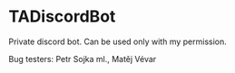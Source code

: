 # TADiscordBot
Private discord bot. Can be used only with my permission. 

Bug testers: Petr Sojka ml., Matěj Vévar
